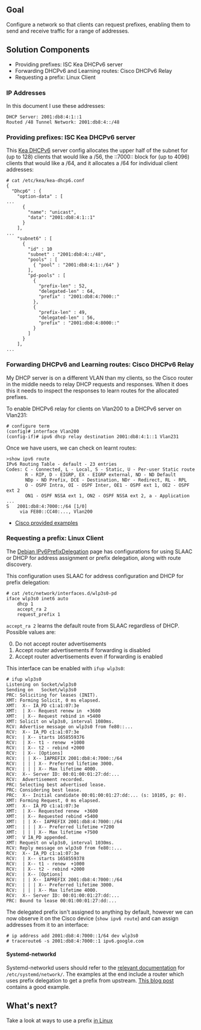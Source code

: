 ## Goal

Configure a network so that clients can request prefixes, enabling them to
send and receive traffic for a range of addresses.

## Solution Components

*  Providing prefixes: ISC Kea DHCPv6 server
*  Forwarding DHCPv6 and Learning routes: Cisco DHCPv6 Relay
*  Requesting a prefix: Linux Client

### IP Addresses

In this document I use these addresses:

```
DHCP Server: 2001:db8:4:1::1
Routed /48 Tunnel Network: 2001:db8:4::/48
```

### Providing prefixes: ISC Kea DHCPv6 server

This [Kea DHCPv6](https://kea.readthedocs.io/en/latest/arm/dhcp6-srv.html)
server config allocates the upper half of the subnet for (up to 128) clients
that would like a /56, the ::7000:: block for (up to 4096) clients that would
like a /64, and it allocates a /64 for individual client addresses:

```
# cat /etc/kea/kea-dhcp6.conf
{
  "Dhcp6" : {
    "option-data" : [
...
      {
        "name": "unicast",
        "data": "2001:db8:4:1::1"
      }
    ],
...
    "subnet6" : [
      {
        "id" : 10
        "subnet" : "2001:db8:4::/48",
        "pools" : [
          { "pool" : "2001:db8:4:1::/64" }
        ],
        "pd-pools" : [
          {
            "prefix-len" : 52,
            "delegated-len" : 64,
            "prefix" : "2001:db8:4:7000::"
          },
          {
            "prefix-len" : 49,
            "delegated-len" : 56,
            "prefix" : "2001:db8:4:8000::"
          }
        ]
      }
    ],
...
```

### Forwarding DHCPv6 and Learning routes: Cisco DHCPv6 Relay

My DHCP server is on a different VLAN than my clients, so the Cisco router
in the middle needs to relay DHCP requests and responses.  When it does this
it needs to inspect the responses to learn routes for the allocated prefixes.

To enable DHCPv6 relay for clients on Vlan200 to a DHCPv6 server on Vlan231:

```
# configure term
(config)# interface Vlan200
(config-if)# ipv6 dhcp relay destination 2001:db8:4:1::1 Vlan231 
```

Once we have users, we can check on learnt routes:

```
>show ipv6 route
IPv6 Routing Table - default - 23 entries
Codes: C - Connected, L - Local, S - Static, U - Per-user Static route
       R - RIP, D - EIGRP, EX - EIGRP external, ND - ND Default
       NDp - ND Prefix, DCE - Destination, NDr - Redirect, RL - RPL
       O - OSPF Intra, OI - OSPF Inter, OE1 - OSPF ext 1, OE2 - OSPF ext 2
       ON1 - OSPF NSSA ext 1, ON2 - OSPF NSSA ext 2, a - Application
...
S   2001:db8:4:7000::/64 [1/0]
     via FE80::CC40:..., Vlan200
```

*  [Cisco provided examples](https://community.cisco.com/t5/networking-knowledge-base/stateful-dhcpv6-relay-configuration-example/ta-p/3149338)

### Requesting a prefix: Linux Client

The [Debian IPv6PrefixDelegation](https://wiki.debian.org/IPv6PrefixDelegation)
page has configurations for using SLAAC or DHCP for address assignment or prefix 
delegation, along with route discovery.

This configuration uses SLAAC for address configuration and DHCP for prefix
delegation:

```
# cat /etc/network/interfaces.d/wlp3s0-pd
iface wlp3s0 inet6 auto
	dhcp 1
	accept_ra 2
	request_prefix 1
```

`accept_ra 2` learns the default route from SLAAC regardless of DHCP.  Possible
values are:

0.  Do not accept router advertisements
1.  Accept router advertisements if forwarding is disabled
2.  Accept router advertisements even if forwarding is enabled

This interface can be enabled with `ifup wlp3s0`:

```
# ifup wlp3s0
Listening on Socket/wlp3s0
Sending on   Socket/wlp3s0
PRC: Soliciting for leases (INIT).
XMT: Forming Solicit, 0 ms elapsed.
XMT:  X-- IA_PD c1:a1:07:3e
XMT:  | X-- Request renew in  +3600
XMT:  | X-- Request rebind in +5400
XMT: Solicit on wlp3s0, interval 1080ms.
RCV: Advertise message on wlp3s0 from fe80::...
RCV:  X-- IA_PD c1:a1:07:3e
RCV:  | X-- starts 1658559376
RCV:  | X-- t1 - renew  +1000
RCV:  | X-- t2 - rebind +2000
RCV:  | X-- [Options]
RCV:  | | X-- IAPREFIX 2001:db8:4:7000::/64
RCV:  | | | X-- Preferred lifetime 3000.
RCV:  | | | X-- Max lifetime 4000.
RCV:  X-- Server ID: 00:01:00:01:27:dd:...
RCV:  Advertisement recorded.
PRC: Selecting best advertised lease.
PRC: Considering best lease.
PRC:  X-- Initial candidate 00:01:00:01:27:dd:... (s: 10105, p: 0).
XMT: Forming Request, 0 ms elapsed.
XMT:  X-- IA_PD c1:a1:07:3e
XMT:  | X-- Requested renew  +3600
XMT:  | X-- Requested rebind +5400
XMT:  | | X-- IAPREFIX 2001:db8:4:7000::/64
XMT:  | | | X-- Preferred lifetime +7200
XMT:  | | | X-- Max lifetime +7500
XMT:  V IA_PD appended.
XMT: Request on wlp3s0, interval 1030ms.
RCV: Reply message on wlp3s0 from fe80::...
RCV:  X-- IA_PD c1:a1:07:3e
RCV:  | X-- starts 1658559378
RCV:  | X-- t1 - renew  +1000
RCV:  | X-- t2 - rebind +2000
RCV:  | X-- [Options]
RCV:  | | X-- IAPREFIX 2001:db8:4:7000::/64
RCV:  | | | X-- Preferred lifetime 3000.
RCV:  | | | X-- Max lifetime 4000.
RCV:  X-- Server ID: 00:01:00:01:27:dd:...
PRC: Bound to lease 00:01:00:01:27:dd:...
```

The delegated prefix isn't assigned to anything by default, however
we can now observe it on the Cisco device (`show ipv6 route`) and
can assign addresses from it to an interface:

```
# ip address add 2001:db8:4:7000::1/64 dev wlp3s0
# traceroute6 -s 2001:db8:4:7000::1 ipv6.google.com
```

#### Systemd-networkd

Systemd-networkd users should refer to the
[relevant documentation](https://www.freedesktop.org/software/systemd/man/systemd.network.html)
for `/etc/systemd/network/`.  The examples at the end include a router which
uses prefix delegation to get a prefix from upstream.
[This blog post](https://blog.g3rt.nl/systemd-networkd-dhcpv6-pd-configuration.html) contains
a good example.

## What's next?

Take a look at ways to use a prefix [in Linux](../../traffic/linux/README.md)
